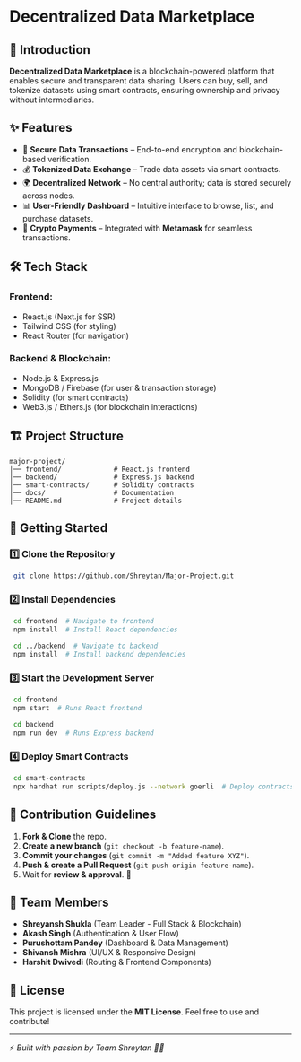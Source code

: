 # **Decentralized Data Marketplace**  

## 🚀 Introduction  
**Decentralized Data Marketplace** is a blockchain-powered platform that enables secure and transparent data sharing. Users can buy, sell, and tokenize datasets using smart contracts, ensuring ownership and privacy without intermediaries.

## ✨ Features  
- 🔐 **Secure Data Transactions** – End-to-end encryption and blockchain-based verification.  
- 💰 **Tokenized Data Exchange** – Trade data assets via smart contracts.  
- 🌍 **Decentralized Network** – No central authority; data is stored securely across nodes.  
- 📊 **User-Friendly Dashboard** – Intuitive interface to browse, list, and purchase datasets.  
- 🏦 **Crypto Payments** – Integrated with **Metamask** for seamless transactions.  

## 🛠️ Tech Stack  
### **Frontend:**  
- React.js (Next.js for SSR)  
- Tailwind CSS (for styling)  
- React Router (for navigation)  

### **Backend & Blockchain:**  
- Node.js & Express.js  
- MongoDB / Firebase (for user & transaction storage)  
- Solidity (for smart contracts)  
- Web3.js / Ethers.js (for blockchain interactions)  

## 🏗️ Project Structure  
```
major-project/
│── frontend/             # React.js frontend
│── backend/              # Express.js backend
│── smart-contracts/      # Solidity contracts
│── docs/                 # Documentation
│── README.md             # Project details
```

## 🚀 Getting Started  
### **1️⃣ Clone the Repository**  
```bash
 git clone https://github.com/Shreytan/Major-Project.git
```

### **2️⃣ Install Dependencies**  
```bash
 cd frontend  # Navigate to frontend
 npm install  # Install React dependencies

 cd ../backend  # Navigate to backend
 npm install  # Install backend dependencies
```

### **3️⃣ Start the Development Server**  
```bash
 cd frontend  
 npm start  # Runs React frontend
```
```bash
 cd backend  
 npm run dev  # Runs Express backend
```

### **4️⃣ Deploy Smart Contracts**  
```bash
 cd smart-contracts  
 npx hardhat run scripts/deploy.js --network goerli  # Deploy contracts
```

## 👥 Contribution Guidelines  
1. **Fork & Clone** the repo.  
2. **Create a new branch** (`git checkout -b feature-name`).  
3. **Commit your changes** (`git commit -m "Added feature XYZ"`).  
4. **Push & create a Pull Request** (`git push origin feature-name`).  
5. Wait for **review & approval**. 🎯  

## 📌 Team Members  
- **Shreyansh Shukla** (Team Leader - Full Stack & Blockchain)  
- **Akash Singh** (Authentication & User Flow)  
- **Purushottam Pandey** (Dashboard & Data Management)  
- **Shivansh Mishra** (UI/UX & Responsive Design)  
- **Harshit Dwivedi** (Routing & Frontend Components)  

## 📜 License  
This project is licensed under the **MIT License**. Feel free to use and contribute!  

---
⚡ *Built with passion by Team Shreytan 🚀🔥*
